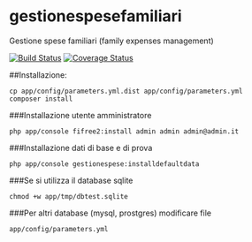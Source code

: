 # gestionespesefamiliari
Gestione spese familiari (family expenses management)

[![Build Status](https://travis-ci.org/manzolo/gestionespesefamiliari.svg?branch=master)](https://travis-ci.org/manzolo/gestionespesefamiliari)
[![Coverage Status](https://img.shields.io/coveralls/manzolo/gestionespesefamiliari.svg)](https://coveralls.io/r/manzolo/gestionespesefamiliari)

##Installazione:
```
cp app/config/parameters.yml.dist app/config/parameters.yml
composer install
```
###Installazione utente amministratore
```
php app/console fifree2:install admin admin admin@admin.it
```
###Installazione dati di base e di prova
```
php app/console gestionespese:installdefaultdata
```
###Se si utilizza il database sqlite
```
chmod +w app/tmp/dbtest.sqlite
```
###Per altri database (mysql, prostgres) modificare file 
```
app/config/parameters.yml
```




